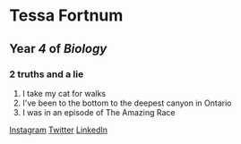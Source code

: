 # Tessa Fortnum
## Year *4* of *Biology*

### **2 truths and a lie**

1. I take my cat for walks
2. I've been to the bottom to the deepest canyon in Ontario
3. I was in an episode of The Amazing Race

[Instagram](https://www.instagram.com/tessakathleen_/)
[Twitter](https://twitter.com/tessafortn)
[LinkedIn](www.linkedin.com/in/tfortnum)
